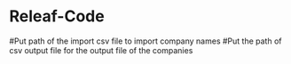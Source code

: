 # Releaf-Code

#Put path of the import csv file to import company names
#Put the path of csv output file for the output file of the companies

